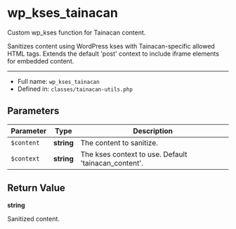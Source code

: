 # wp_kses_tainacan


Custom wp_kses function for Tainacan content.

Sanitizes content using WordPress kses with Tainacan-specific allowed HTML tags.
Extends the default 'post' context to include iframe elements for embedded content.

***

* Full name: `wp_kses_tainacan`
* Defined in: `classes/tainacan-utils.php`

## Parameters

| Parameter  | Type       | Description                                          |
|------------|------------|------------------------------------------------------|
| `$content` | **string** | The content to sanitize.                             |
| `$context` | **string** | The kses context to use. Default 'tainacan_content'. |

## Return Value

**string**

Sanitized content.
